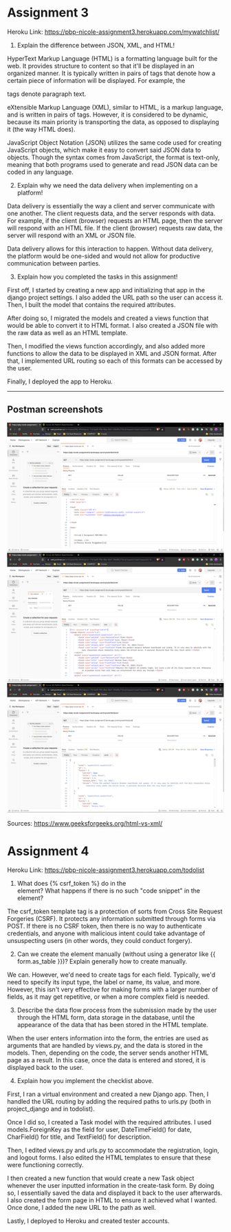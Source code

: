 # Assignment 3

Heroku Link: https://pbp-nicole-assignment3.herokuapp.com/mywatchlist/

1. Explain the difference between JSON, XML, and HTML!

HyperText Markup Language (HTML) is a formatting language built for the web. It provides structure to content so that it'll be displayed in an organized manner. It is typically written in pairs of tags that denote how a certain piece of information will be displayed. For example, the <p></p> tags denote paragraph text.

eXtensible Markup Language (XML), similar to HTML, is a markup language, and is written in pairs of tags. However, it is considered to be dynamic, because its main priority is transporting the data, as opposed to displaying it (the way HTML does).

JavaScript Object Notation (JSON) utilizes the same code used for creating JavaScript objects, which make it easy to convert said JSON data to objects. Though the syntax comes from JavaScript, the format is text-only, meaning that both programs used to generate and read JSON data can be coded in any language.


2. Explain why we need the data delivery when implementing on a platform!

Data delivery is essentially the way a client and server communicate with one another. The client requests data, and the server responds with data. For example, if the client (browser) requests an HTML page, then the server will respond with an HTML file. If the client (browser) requests raw data, the server will respond with an XML or JSON file.

Data delivery allows for this interaction to happen. Without data delivery, the platform would be one-sided and would not allow for productive communication between parties.


3. Explain how you completed the tasks in this assignment!

First off, I started by creating a new app and initializing that app in the django project settings. I also added the URL path so the user can access it. Then, I built the model that contains the required attributes.

After doing so, I migrated the models and created a views function that would be able to convert it to HTML format. I also created a JSON file with the raw data as well as an HTML template.

Then, I modified the views function accordingly, and also added more functions to allow the data to be displayed in XML and JSON format. After that, I implemented URL routing so each of this formats can be accessed by the user.

Finally, I deployed the app to Heroku.

---
## Postman screenshots
![](html_response.png)
![](xml_response.png)
![](json_response.png)

Sources:
https://www.geeksforgeeks.org/html-vs-xml/


# Assignment 4

Heroku Link: https://pbp-nicole-assignment3.herokuapp.com/todolist

1.  What does {% csrf_token %} do in the <form> element? What happens if there is no such "code snippet" in the <form> element?
  
  The csrf_token template tag is a protection of sorts from Cross Site Request Forgeries (CSRF). It protects any information submitted through forms via POST. If there is no CSRF token, then there is no way to authenticate credentials, and anyone with malicious intent could take advantage of unsuspecting users (in other words, they could conduct forgery).


2. Can we create the <form> element manually (without using a generator like {{ form.as_table }})? Explain generally how to create <form> manually.
  
  We can. However, we'd need to create tags for each field. Typically, we'd need to specify its input type, the label or name, its value, and more. However, this isn't very effective for making forms with a larger number of fields, as it may get repetitive, or when a more complex field is needed.


3. Describe the data flow process from the submission made by the user through the HTML form, data storage in the database, until the appearance of the data that has been stored in the HTML template.
  
  When the user enters information into the form, the entries are used as arguments that are handled by views.py, and the data is stored in the models. Then, depending on the code, the server sends another HTML page as a result. In this case, once the data is entered and stored, it is displayed back to the user.
  

4. Explain how you implement the checklist above.
  
  First, I ran a virtual environment and created a new Django app. Then, I handled the URL routing by adding the required paths to urls.py (both in project_django and in todolist).
  
  Once I did so, I created a Task model with the required attributes. I used models.ForeignKey as the field for user, DateTimeField() for date, CharField() for title, and TextField() for description.
  
  Then, I edited views.py and urls.py to accommodate the registration, login, and logout forms. I also edited the HTML templates to ensure that these were functioning correctly.
  
  I then created a new function that would create a new Task object whenever the user inputted information in the create-task form. By doing so, I essentially saved the data and displayed it back to the user afterwards. I also created the form page in HTML to ensure it achieved what I wanted. Once done, I added the new URL to the path as well.
  
  Lastly, I deployed to Heroku and created tester accounts.

